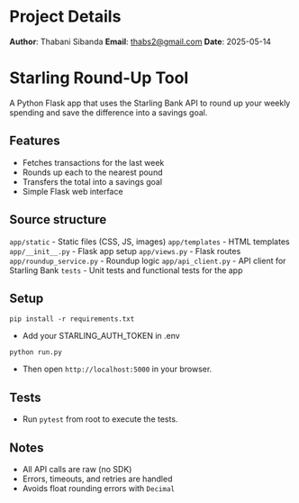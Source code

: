 # Project Details
**Author**: Thabani Sibanda
**Email**: thabs2@gmail.com
**Date**: 2025-05-14


# Starling Round-Up Tool

A Python Flask app that uses the Starling Bank API to round up your weekly spending and save the difference into a savings goal.

## Features
- Fetches transactions for the last week
- Rounds up each to the nearest pound
- Transfers the total into a savings goal
- Simple Flask web interface

## Source structure
`app/static` - Static files (CSS, JS, images)
`app/templates` - HTML templates
`app/__init__.py` - Flask app setup
`app/views.py` - Flask routes
`app/roundup_service.py` - Roundup logic
`app/api_client.py` - API client for Starling Bank
`tests` - Unit tests and functional tests for the app

## Setup

`pip install -r requirements.txt`

- Add your STARLING_AUTH_TOKEN in .env

`python run.py`

- Then open `http://localhost:5000` in your browser.

## Tests
- Run `pytest` from root to execute the tests.


## Notes
- All API calls are raw (no SDK)
- Errors, timeouts, and retries are handled
- Avoids float rounding errors with `Decimal`


